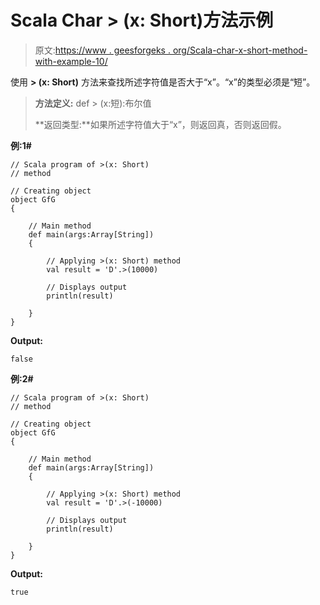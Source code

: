 # Scala Char > (x: Short)方法示例

> 原文:[https://www . geesforgeks . org/Scala-char-x-short-method-with-example-10/](https://www.geeksforgeeks.org/scala-char-x-short-method-with-example-10/)

使用 **> (x: Short)** 方法来查找所述字符值是否大于“x”。“x”的类型必须是“短”。

> **方法定义:** def > (x:短):布尔值
> 
> **返回类型:**如果所述字符值大于“x”，则返回真，否则返回假。

**例:1#**

```
// Scala program of >(x: Short)
// method

// Creating object
object GfG
{ 

    // Main method
    def main(args:Array[String])
    {

        // Applying >(x: Short) method 
        val result = 'D'.>(10000)

        // Displays output
        println(result)

    }
} 
```

**Output:**

```
false

```

**例:2#**

```
// Scala program of >(x: Short)
// method

// Creating object
object GfG
{ 

    // Main method
    def main(args:Array[String])
    {

        // Applying >(x: Short) method
        val result = 'D'.>(-10000)

        // Displays output
        println(result)

    }
} 
```

**Output:**

```
true

```